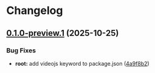 # Changelog

## [0.1.0-preview.1](https://github.com/muxinc/vjs-10-monorepo/compare/@videojs/utils@0.1.0-preview.0...@videojs/utils@0.1.0-preview.1) (2025-10-25)


### Bug Fixes

* **root:** add videojs keyword to package.json ([4a9f8b2](https://github.com/muxinc/vjs-10-monorepo/commit/4a9f8b2ad6fb27b463dcfe8d1a5fd883c9fa21d1))
